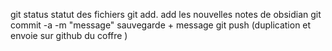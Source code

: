 git status statut des fichiers 
git add.  add les nouvelles notes de obsidian 
git commit -a -m "message" sauvegarde + message 
git push (duplication et envoie sur github du coffre )